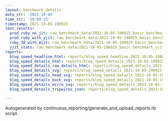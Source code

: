 ```yaml
---
layout: benchmark_details
date_str: '2021-10-05'
time_str: '19:09:25'
timestamp: 2021-10-05-190925
test_results:
  prod_ruby_no_jit: raw_benchmark_data/2021-10-05-190925_basic_benchmark_prod_ruby_no_jit.json
  prod_ruby_with_yjit: raw_benchmark_data/2021-10-05-190925_basic_benchmark_prod_ruby_with_yjit.json
  ruby_30_with_mjit: raw_benchmark_data/2021-10-05-190925_basic_benchmark_ruby_30_with_mjit.json
  yjit_stats: raw_benchmark_data/2021-10-05-190925_basic_benchmark_yjit_stats.json
reports:
  blog_speed_headline_html: reports/blog_speed_headline_2021-10-05-190925.html
  blog_speed_details_html: reports/blog_speed_details_2021-10-05-190925.html
  blog_speed_details_raw_details_html: reports/blog_speed_details_2021-10-05-190925.raw_details.html
  blog_speed_details_svg: reports/blog_speed_details_2021-10-05-190925.svg
  blog_speed_details_head_svg: reports/blog_speed_details_2021-10-05-190925.head.svg
  blog_speed_details_back_svg: reports/blog_speed_details_2021-10-05-190925.back.svg
  blog_speed_details_micro_svg: reports/blog_speed_details_2021-10-05-190925.micro.svg
  blog_speed_details_tripwires_json: reports/blog_speed_details_2021-10-05-190925.tripwires.json

---
```

Autogenerated by continuous_reporting/generate_and_upload_reports.rb script.
